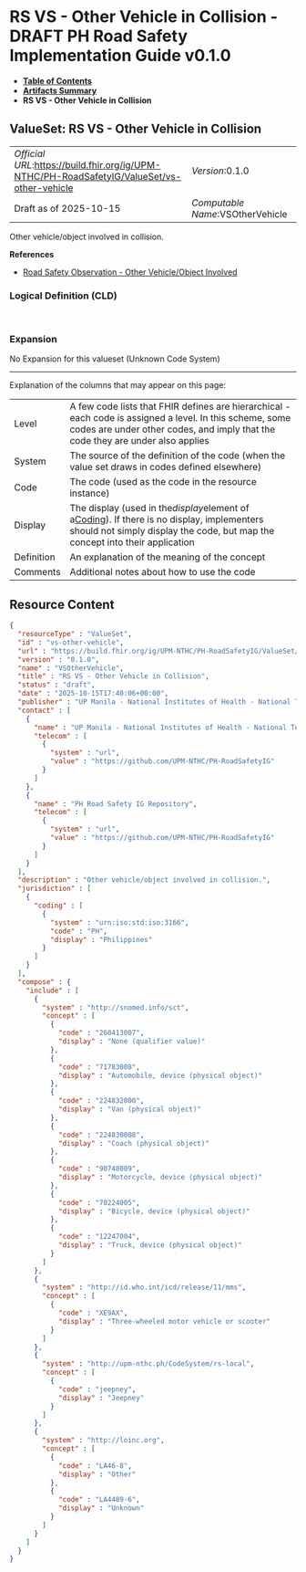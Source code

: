 # RS VS - Other Vehicle in Collision - DRAFT PH Road Safety Implementation Guide v0.1.0

* [**Table of Contents**](toc.md)
* [**Artifacts Summary**](artifacts.md)
* **RS VS - Other Vehicle in Collision**

## ValueSet: RS VS - Other Vehicle in Collision 

| | |
| :--- | :--- |
| *Official URL*:https://build.fhir.org/ig/UPM-NTHC/PH-RoadSafetyIG/ValueSet/vs-other-vehicle | *Version*:0.1.0 |
| Draft as of 2025-10-15 | *Computable Name*:VSOtherVehicle |

 
Other vehicle/object involved in collision. 

 **References** 

* [Road Safety Observation - Other Vehicle/Object Involved](StructureDefinition-rs-observation-other-vehicle.md)

### Logical Definition (CLD)

 

### Expansion

No Expansion for this valueset (Unknown Code System)

-------

 Explanation of the columns that may appear on this page: 

| | |
| :--- | :--- |
| Level | A few code lists that FHIR defines are hierarchical - each code is assigned a level. In this scheme, some codes are under other codes, and imply that the code they are under also applies |
| System | The source of the definition of the code (when the value set draws in codes defined elsewhere) |
| Code | The code (used as the code in the resource instance) |
| Display | The display (used in the*display*element of a[Coding](http://hl7.org/fhir/R4/datatypes.html#Coding)). If there is no display, implementers should not simply display the code, but map the concept into their application |
| Definition | An explanation of the meaning of the concept |
| Comments | Additional notes about how to use the code |



## Resource Content

```json
{
  "resourceType" : "ValueSet",
  "id" : "vs-other-vehicle",
  "url" : "https://build.fhir.org/ig/UPM-NTHC/PH-RoadSafetyIG/ValueSet/vs-other-vehicle",
  "version" : "0.1.0",
  "name" : "VSOtherVehicle",
  "title" : "RS VS - Other Vehicle in Collision",
  "status" : "draft",
  "date" : "2025-10-15T17:40:06+00:00",
  "publisher" : "UP Manila - National Institutes of Health - National Telehealth Center",
  "contact" : [
    {
      "name" : "UP Manila - National Institutes of Health - National Telehealth Center",
      "telecom" : [
        {
          "system" : "url",
          "value" : "https://github.com/UPM-NTHC/PH-RoadSafetyIG"
        }
      ]
    },
    {
      "name" : "PH Road Safety IG Repository",
      "telecom" : [
        {
          "system" : "url",
          "value" : "https://github.com/UPM-NTHC/PH-RoadSafetyIG"
        }
      ]
    }
  ],
  "description" : "Other vehicle/object involved in collision.",
  "jurisdiction" : [
    {
      "coding" : [
        {
          "system" : "urn:iso:std:iso:3166",
          "code" : "PH",
          "display" : "Philippines"
        }
      ]
    }
  ],
  "compose" : {
    "include" : [
      {
        "system" : "http://snomed.info/sct",
        "concept" : [
          {
            "code" : "260413007",
            "display" : "None (qualifier value)"
          },
          {
            "code" : "71783008",
            "display" : "Automobile, device (physical object)"
          },
          {
            "code" : "224832000",
            "display" : "Van (physical object)"
          },
          {
            "code" : "224830008",
            "display" : "Coach (physical object)"
          },
          {
            "code" : "90748009",
            "display" : "Motorcycle, device (physical object)"
          },
          {
            "code" : "70224005",
            "display" : "Bicycle, device (physical object)"
          },
          {
            "code" : "12247004",
            "display" : "Truck, device (physical object)"
          }
        ]
      },
      {
        "system" : "http://id.who.int/icd/release/11/mms",
        "concept" : [
          {
            "code" : "XE9AX",
            "display" : "Three-wheeled motor vehicle or scooter"
          }
        ]
      },
      {
        "system" : "http://upm-nthc.ph/CodeSystem/rs-local",
        "concept" : [
          {
            "code" : "jeepney",
            "display" : "Jeepney"
          }
        ]
      },
      {
        "system" : "http://loinc.org",
        "concept" : [
          {
            "code" : "LA46-8",
            "display" : "Other"
          },
          {
            "code" : "LA4489-6",
            "display" : "Unknown"
          }
        ]
      }
    ]
  }
}

```
